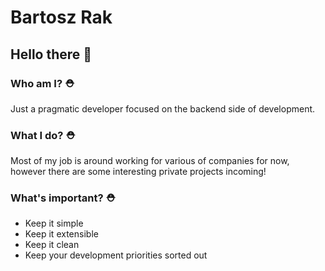 # Bartosz Rak

## Hello there 👋

### Who am I? ⛑
Just a pragmatic developer focused on the backend side of development. 

### What I do? ⛑
Most of my job is around working for various of companies for now, however there are some interesting private projects incoming!

### What's important? ⛑
- Keep it simple
- Keep it extensible
- Keep it clean
- Keep your development priorities sorted out
